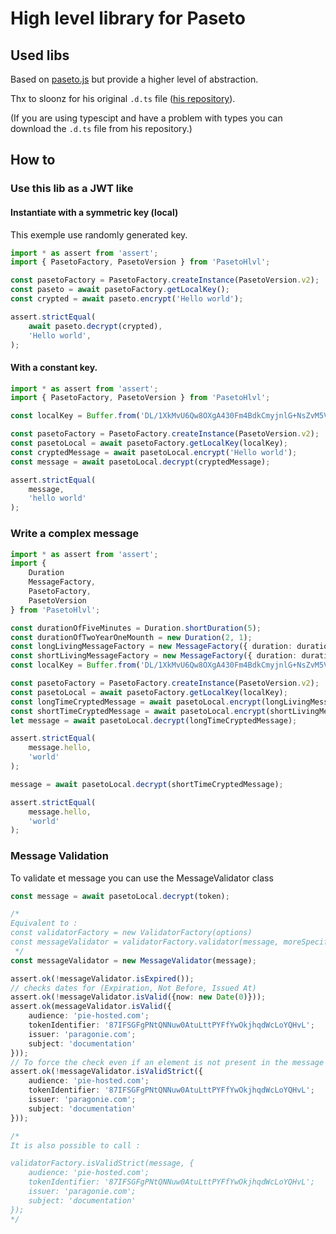 # High level library for Paseto

## Used libs 

Based on [paseto.js](https://www.npmjs.com/package/paseto.js) but provide a higher level of abstraction.

Thx to sloonz for his original `.d.ts` file ([his repository](https://github.com/sloonz/paseto.js)).

(If you are using typescipt and have a problem with types you can download the `.d.ts` file from his repository.)

## How to

### Use this lib as a JWT like

#### Instantiate with a symmetric key (local)

This exemple use randomly generated key.

```typescript
import * as assert from 'assert';
import { PasetoFactory, PasetoVersion } from 'PasetoHlvl';

const pasetoFactory = PasetoFactory.createInstance(PasetoVersion.v2);
const paseto = await pasetoFactory.getLocalKey();
const crypted = await paseto.encrypt('Hello world');

assert.strictEqual(
    await paseto.decrypt(crypted),
    'Hello world',
);
```

#### With a constant key.

```typescript
import * as assert from 'assert';
import { PasetoFactory, PasetoVersion } from 'PasetoHlvl';

const localKey = Buffer.from('DL/1XkMvU6Qw8OXgA430Fm4BdkCmyjnlG+NsZvM5VCc=', 'base64');

const pasetoFactory = PasetoFactory.createInstance(PasetoVersion.v2);
const pasetoLocal = await pasetoFactory.getLocalKey(localKey);
const cryptedMessage = await pasetoLocal.encrypt('Hello world');
const message = await pasetoLocal.decrypt(cryptedMessage);

assert.strictEqual(
    message,
    'hello world'
);
```

### Write a complex message

```typescript
import * as assert from 'assert';
import {
    Duration
    MessageFactory,
    PasetoFactory,
    PasetoVersion
} from 'PasetoHlvl';

const durationOfFiveMinutes = Duration.shortDuration(5);
const durationOfTwoYearOneMounth = new Duration(2, 1);
const longLivingMessageFactory = new MessageFactory({ duration: durationOfTwoYearOneMounth });
const shortLivingMessageFactory = new MessageFactory({ duration: durationOfFiveMinutes });
const localKey = Buffer.from('DL/1XkMvU6Qw8OXgA430Fm4BdkCmyjnlG+NsZvM5VCc=', 'base64');

const pasetoFactory = PasetoFactory.createInstance(PasetoVersion.v2);
const pasetoLocal = await pasetoFactory.getLocalKey(localKey);
const longTimeCryptedMessage = await pasetoLocal.encrypt(longLivingMessageFactory.createMessage(hello: world));
const shortTimeCryptedMessage = await pasetoLocal.encrypt(shortLivingMessageFactory.createMessage(hello: world));
let message = await pasetoLocal.decrypt(longTimeCryptedMessage);

assert.strictEqual(
    message.hello,
    'world'
);

message = await pasetoLocal.decrypt(shortTimeCryptedMessage);

assert.strictEqual(
    message.hello,
    'world'
);

```

### Message Validation

To validate et message you can use the MessageValidator class

```typescript
const message = await pasetoLocal.decrypt(token);

/*
Equivalent to :
const validatorFactory = new ValidatorFactory(options)
const messageValidator = validatorFactory.validator(message, moreSpecificOptions)
 */
const messageValidator = new MessageValidator(message);

assert.ok(!messageValidator.isExpired());
// checks dates for (Expiration, Not Before, Issued At)
assert.ok(!messageValidator.isValid({now: new Date(0)}));
assert.ok(messageValidator.isValid({
    audience: 'pie-hosted.com';
    tokenIdentifier: '87IFSGFgPNtQNNuw0AtuLttPYFfYwOkjhqdWcLoYQHvL';
    issuer: 'paragonie.com';
    subject: 'documentation'
}));
// To force the check even if an element is not present in the message (does not apply to expire)
assert.ok(!messageValidator.isValidStrict({
    audience: 'pie-hosted.com';
    tokenIdentifier: '87IFSGFgPNtQNNuw0AtuLttPYFfYwOkjhqdWcLoYQHvL';
    issuer: 'paragonie.com';
    subject: 'documentation'
}));

/*
It is also possible to call :

validatorFactory.isValidStrict(message, {
    audience: 'pie-hosted.com';
    tokenIdentifier: '87IFSGFgPNtQNNuw0AtuLttPYFfYwOkjhqdWcLoYQHvL';
    issuer: 'paragonie.com';
    subject: 'documentation'
});
*/

```
